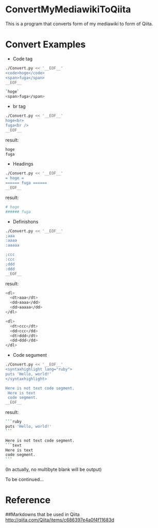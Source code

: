 # ConvertMyMediawikiToQiita
This is a program that converts form of my mediawiki to form of Qiita.

# Convert Examples
* Code tag
```bash
./Convert.py << '__EOF__'
<code>hoge</code>
<span>fuga</span>
__EOF__
```

```bash
`hoge`
<span>fuga</span>
```

* br tag
```bash
./Convert.py << '__EOF__'
hoge<br>
fuga<br />
__EOF__
```

result:
```bash
hoge
fuga
```

* Headings
```bash
./Convert.py << '__EOF__'
= hoge =
====== fuga ======
__EOF__
```

result:
```bash
# hoge 
###### fuga
```

* Definishons
```bash
./Convert.py << '__EOF__'
;aaa
:aaaa
:aaaaa

;ccc
:ccc
;ddd
:ddd
__EOF__
```

result:
```bash
<dl>
  <dt>aaa</dt>
  <dd>aaaa</dd>
  <dd>aaaaa</dd>
</dl>

<dl>
  <dt>ccc</dt>
  <dd>ccc</dd>
  <dt>ddd</dt>
  <dd>ddd</dd>
</dl>
```

* Code segument
```bash
./Convert.py << '__EOF__'
<syntaxhighlight lang="ruby">
puts 'Hello, world!'
</syntaxhighlight>

Here is not text code segment.
 Here is text
 code segment.
__EOF__
```

result:
```bash
```ruby
puts 'Hello, world!'
```　

Here is not text code segment.
```text
Here is text
code segment.
```　
```
(In actually, no multibyte blank will be output)


To be continued...

# Reference
##Markdowns that be used in Qiita
http://qiita.com/Qiita/items/c686397e4a0f4f11683d

